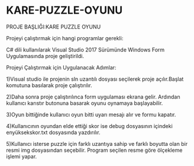 # KARE-PUZZLE-OYUNU
PROJE BAŞLIĞI:KARE PUZZLE OYUNU

Projeyi çalıştırmak için hangi programlar gerekli:

C# dili kullanılarak Visual Studio 2017 Sürümünde Windows Form Uygulamasında proje geliştirildi.

Projeyi Çalıştırmak için Uygulanacak Adımlar:

1)Visual studio ile projenin sln uzantılı dosyası seçilerek proje açılır.Başlat komutuna basılarak proje çalıştırılır.

2)Daha sonra proje çalıştırılınca form uygulaması ekrana gelir.
Ardından kullanıcı karıstır butonuna basarak oyunu oynamaya başlayabilir.

3)Oyun bittiğinde kullanıcı oyun bitti uyarı mesajı alır ve formu kapatır.

4)Kullanıcının oyundan elde ettiği skor ise debug dosyasının içindeki enyüksekskor.txt dosyasında yazdırılır.

5)Kullanıcı isterse puzzle için farklı uzantıya sahip ve farklı boyutta olan bir resmi img dosyasından seçebilir.
Program seçilen resme göre ölçekleme işlemi yapar.
